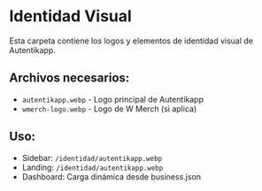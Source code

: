 # Identidad Visual

Esta carpeta contiene los logos y elementos de identidad visual de Autentikapp.

## Archivos necesarios:
- `autentikapp.webp` - Logo principal de Autentikapp
- `wmerch-logo.webp` - Logo de W Merch (si aplica)

## Uso:
- Sidebar: `/identidad/autentikapp.webp`
- Landing: `/identidad/autentikapp.webp`
- Dashboard: Carga dinámica desde business.json